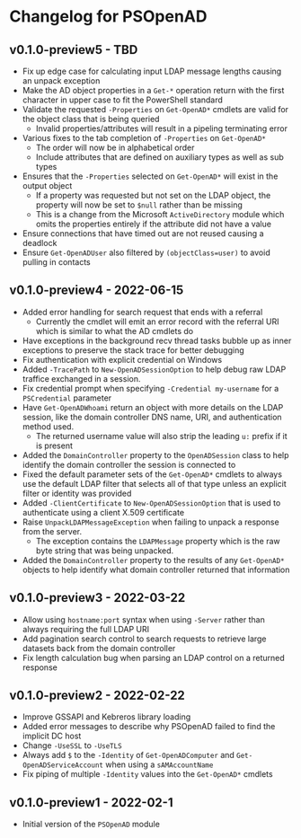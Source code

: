 # Changelog for PSOpenAD

## v0.1.0-preview5 - TBD

+ Fix up edge case for calculating input LDAP message lengths causing an unpack exception
+ Make the AD object properties in a `Get-*` operation return with the first character in upper case to fit the PowerShell standard
+ Validate the requested `-Properties` on `Get-OpenAD*` cmdlets are valid for the object class that is being queried
  + Invalid properties/attributes will result in a pipeling terminating error
+ Various fixes to the tab completion of `-Properties` on `Get-OpenAD*`
  + The order will now be in alphabetical order
  + Include attributes that are defined on auxiliary types as well as sub types
+ Ensures that the `-Properties` selected on `Get-OpenAD*` will exist in the output object
  + If a property was requested but not set on the LDAP object, the property will now be set to `$null` rather than be missing
  + This is a change from the Microsoft `ActiveDirectory` module which omits the properties entirely if the attribute did not have a value
+ Ensure connections that have timed out are not reused causing a deadlock
+ Ensure `Get-OpenADUser` also filtered by `(objectClass=user)` to avoid pulling in contacts

## v0.1.0-preview4 - 2022-06-15

+ Added error handling for search request that ends with a referral
  + Currently the cmdlet will emit an error record with the referral URI which is similar to what the AD cmdlets do
+ Have exceptions in the background recv thread tasks bubble up as inner exceptions to preserve the stack trace for better debugging
+ Fix authentication with explicit credential on Windows
+ Added `-TracePath` to `New-OpenADSessionOption` to help debug raw LDAP traffice exchanged in a session.
+ Fix credential prompt when specifying `-Credential my-username` for a `PSCredential` parameter
+ Have `Get-OpenADWhoami` return an object with more details on the LDAP session, like the domain controller DNS name, URI, and authentication method used.
  + The returned username value will also strip the leading `u:` prefix if it is present
+ Added the `DomainController` property to the `OpenADSession` class to help identify the domain controller the session is connected to
+ Fixed the default parameter sets of the `Get-OpenAD*` cmdlets to always use the default LDAP filter that selects all of that type unless an explicit filter or identity was provided
+ Added `-ClientCertificate` to `New-OpenADSessionOption` that is used to authenticate using a client X.509 certificate
+ Raise `UnpackLDAPMessageException` when failing to unpack a response from the server.
  + The exception contains the `LDAPMessage` property which is the raw byte string that was being unpacked.
+ Added the `DomainController` property to the results of any `Get-OpenAD*` objects to help identify what domain controller returned that information

## v0.1.0-preview3 - 2022-03-22

+ Allow using `hostname:port` syntax when using `-Server` rather than always requiring the full LDAP URI
+ Add pagination search control to search requests to retrieve large datasets back from the domain controller
+ Fix length calculation bug when parsing an LDAP control on a returned response

## v0.1.0-preview2 - 2022-02-22

+ Improve GSSAPI and Kebreros library loading
+ Added error messages to describe why PSOpenAD failed to find the implicit DC host
+ Change `-UseSSL` to `-UseTLS`
+ Always add `$` to the `-Identity` of `Get-OpenADComputer` and `Get-OpenADServiceAccount` when using a `sAMAccountName`
+ Fix piping of multiple `-Identity` values into the `Get-OpenAD*` cmdlets

## v0.1.0-preview1 - 2022-02-1

+ Initial version of the `PSOpenAD` module
